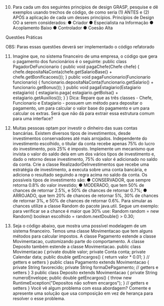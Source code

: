 10. Para cada um dos seguintes princípios de design GRASP, pesquise e dê
exemplos usando trechos de código, de como seria (1) ANTES e (2) APÓS a
aplicação de cada um desses princípios.
Princípios de Design OO a serem considerados:
● Criador
● Especialista na Informação
● Acoplamento Baixo
● Controlador
● Coesão Alta

Questões Práticas

OBS: Paras essas questões deverá ser implementado o código refatorado

11. Imagine que, no sistema financeiro de uma empresa, o código que gera o
pagamento dos funcionários é o seguinte:
public class PagadorDeFuncionario {
public void pagaChefe(Chefe chefe) {
chefe.depositaNaConta(chefe.getSalarioBase() +
chefe.getBonificacoes());
}
public void pagaFuncionario(Funcionario funcionario) {
funcionario.depositaNaConta(funcionario.getSalario() +
funcionario.getBonus());
}
public void pagaEstagiario(Estagiario estagiario) {
estagiario.paga( estagiario.getBolsa() +
estagiario.getAuxilios());
}
}
Dica: Repare que as três classes - Chefe, Funcionario e Estagiario - possuem um
método para depositar o pagamento, um para calcular o valor base do pagamento e
um para calcular os extras. Será que não dá para extrair essa estrutura comum para
uma interface?


12. Muitas pessoas optam por investir o dinheiro das suas contas bancárias. Existem
diversos tipos de investimentos, desde investimentos conservadores até mais
arrojados. Independente do investimento escolhido, o titular da conta recebe
apenas 75% do lucro do investimento, pois 25% é imposto.
Implemente um mecanismo que invista o valor do saldo dela em um dos vários tipos de
investimento e, dado o retorno desse investimento, 75% do valor é adicionado no saldo da
conta.
Crie a classe RealizadorDeInvestimentos que recebe uma estratégia de
investimento, a executa sobre uma conta bancária, e adiciona o resultado seguindo a regra
acima no saldo da conta.
Os possíveis tipos de investimento são:
● CONSERVADOR, que sempre retorna 0.8% do valor investido;
● MODERADO, que tem 50% de chances de retornar 2.5%, e 50% de chances de
retornar 0.7%;
● ARROJADO, que tem 20% de chances de retornar 5%, 30% de chances de retornar
3%, e 50% de chances de retornar 0.6%.
Para simular as chances utilize a classe Random do pacote java.util. Segue um exemplo:
para verificar se a chance é maior que 30% use:
Random random = new Random()
boolean escolhido = random.nextDouble() > 0.30;

13. Seja o código abaixo, que mostra uma possível modelagem de um sistema
financeiro. Temos uma classe Movimentacao que tem alguns métodos para
calcular impostos. A classe Pagamento estende a classe Movimentacao,
customizando parte do comportamento. A classe Deposito também estende a
classe Movimentacao.
public class Movimentacao {
private double valor;
private Conta conta;
private Calendar data;
public double getEncargos() {
return valor * 0.01;
}
// getters e setters
}
public class Pagamento extends Movimentacao {
private String favorecido;
private String formaDePagamento;
// getters e setters
}
3
public class Deposito extends Movimentacao {
private String numeroEnvelope;
public double getEncargos() {
throw
new RuntimeException("Depositos não sofrem encargos");
}
// getters e setters
}
Você vê algum problema com essa abordagem? Comente e apresente uma solução que usa
composição em vez de herança para resolver o esse problema.
